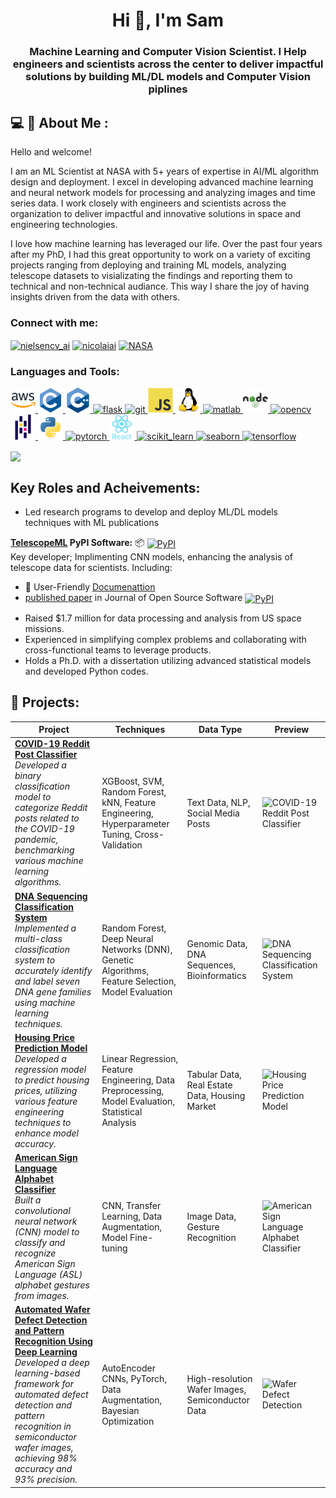 
<h1 align="center">Hi 👋, I'm Sam</h1>
<h3 align="center">Machine Learning and Computer Vision Scientist. I Help engineers and scientists across the center to deliver impactful solutions by building ML/DL models and Computer Vision piplines </h3>


 
<h2> 💻 💼 About Me : </h2>
Hello and welcome!

I am an ML Scientist at NASA with 5+ years of expertise in AI/ML algorithm design and deployment. I excel in developing advanced machine learning and neural network models for processing and analyzing images and time series data. I work closely with engineers and scientists across the organization to deliver impactful and innovative solutions in space and engineering technologies.

I love how machine learning has leveraged our life. Over the past four years after my PhD, I had this great opportunity to work on a variety of exciting projects ranging from deploying and training ML models, analyzing telescope datasets to visializating the findings and reporting them to technical and non-technical audiance. This way I share the joy of having insights driven from the data with others.  


<h3 align="left">Connect with me:</h3>
<p align="left">
<a href="https://twitter.com/exoEhsan" target="blank"><img align="center" src="https://raw.githubusercontent.com/rahuldkjain/github-profile-readme-generator/master/src/images/icons/Social/twitter.svg" alt="nielsencv_ai" height="30" width="40" /></a>
<a href="https://www.linkedin.com/in/ehsan-gharib-nezhad/" target="blank"><img align="center" src="https://raw.githubusercontent.com/rahuldkjain/github-profile-readme-generator/master/src/images/icons/Social/linked-in-alt.svg" alt="nicolaiai" height="30" width="40" /></a>
<a href="https://www.nasa.gov/people/ehsan-sam-gharib-nezhad/" target="_blank">
  <img align="center" src="https://upload.wikimedia.org/wikipedia/commons/e/e5/NASA_logo.svg" alt="NASA" height="40" width="40" />
</a>
 
</p>

<h3 align="left">Languages and Tools:</h3>
<p align="left"> 
 <a href="https://aws.amazon.com" target="_blank" rel="noreferrer"> <img src="https://raw.githubusercontent.com/devicons/devicon/master/icons/amazonwebservices/amazonwebservices-original-wordmark.svg" alt="aws" width="40" height="40"/> 
 </a> <a href="https://www.cprogramming.com/" target="_blank" rel="noreferrer"> <img src="https://raw.githubusercontent.com/devicons/devicon/master/icons/c/c-original.svg" alt="c" width="40" height="40"/> </a> <a href="https://www.w3schools.com/cpp/" target="_blank" rel="noreferrer"> <img src="https://raw.githubusercontent.com/devicons/devicon/master/icons/cplusplus/cplusplus-original.svg" alt="cplusplus" width="40" height="40"/> </a> <a href="https://flask.palletsprojects.com/" target="_blank" rel="noreferrer"> <img src="https://www.vectorlogo.zone/logos/pocoo_flask/pocoo_flask-icon.svg" alt="flask" width="40" height="40"/> </a> <a href="https://git-scm.com/" target="_blank" rel="noreferrer"> <img src="https://www.vectorlogo.zone/logos/git-scm/git-scm-icon.svg" alt="git" width="40" height="40"/> </a> <a href="https://developer.mozilla.org/en-US/docs/Web/JavaScript" target="_blank" rel="noreferrer"> <img src="https://raw.githubusercontent.com/devicons/devicon/master/icons/javascript/javascript-original.svg" alt="javascript" width="40" height="40"/> </a> <a href="https://www.linux.org/" target="_blank" rel="noreferrer"> <img src="https://raw.githubusercontent.com/devicons/devicon/master/icons/linux/linux-original.svg" alt="linux" width="40" height="40"/> </a> <a href="https://www.mathworks.com/" target="_blank" rel="noreferrer"> <img src="https://upload.wikimedia.org/wikipedia/commons/2/21/Matlab_Logo.png" alt="matlab" width="40" height="40"/> </a> <a href="https://nodejs.org" target="_blank" rel="noreferrer"> <img src="https://raw.githubusercontent.com/devicons/devicon/master/icons/nodejs/nodejs-original-wordmark.svg" alt="nodejs" width="40" height="40"/> </a> <a href="https://opencv.org/" target="_blank" rel="noreferrer"> <img src="https://www.vectorlogo.zone/logos/opencv/opencv-icon.svg" alt="opencv" width="40" height="40"/> </a> <a href="https://pandas.pydata.org/" target="_blank" rel="noreferrer"> <img src="https://raw.githubusercontent.com/devicons/devicon/2ae2a900d2f041da66e950e4d48052658d850630/icons/pandas/pandas-original.svg" alt="pandas" width="40" height="40"/> </a> <a href="https://www.python.org" target="_blank" rel="noreferrer"> <img src="https://raw.githubusercontent.com/devicons/devicon/master/icons/python/python-original.svg" alt="python" width="40" height="40"/> </a> <a href="https://pytorch.org/" target="_blank" rel="noreferrer"> <img src="https://www.vectorlogo.zone/logos/pytorch/pytorch-icon.svg" alt="pytorch" width="40" height="40"/> </a> <a href="https://reactjs.org/" target="_blank" rel="noreferrer"> <img src="https://raw.githubusercontent.com/devicons/devicon/master/icons/react/react-original-wordmark.svg" alt="react" width="40" height="40"/> </a> <a href="https://scikit-learn.org/" target="_blank" rel="noreferrer"> <img src="https://upload.wikimedia.org/wikipedia/commons/0/05/Scikit_learn_logo_small.svg" alt="scikit_learn" width="40" height="40"/> </a> <a href="https://seaborn.pydata.org/" target="_blank" rel="noreferrer"> <img src="https://seaborn.pydata.org/_images/logo-mark-lightbg.svg" alt="seaborn" width="40" height="40"/> </a> <a href="https://www.tensorflow.org" target="_blank" rel="noreferrer"> <img src="https://www.vectorlogo.zone/logos/tensorflow/tensorflow-icon.svg" alt="tensorflow" width="40" height="40"/> </a> </p>


<a href="https://github.com/ehsangharibnezhad/github-readme-stats">
  <img height=200 align="center" src="https://github-readme-stats.vercel.app/api?username=ehsangharibnezhad&show_icons=true&locale=en&card_width=150&theme=dark" />
</a>



## Key Roles and Acheivements:

- Led research programs to develop and deploy ML/DL models techniques with ML publications

**[TelescopeML](https://pypi.org/project/TelescopeML) PyPI Software:** 📦 <a href="https://pypi.org/project/TelescopeML/" target="_blank">
    <img align="center" src="https://upload.wikimedia.org/wikipedia/commons/6/64/PyPI_logo.svg" alt="PyPI" height="30" width="40" /></a>  
  Key developer; Implimenting CNN models, enhancing the analysis of telescope data for scientists. Including:
   - 📄 User-Friendly   [Documenattion](https://ehsangharibnezhad.github.io/TelescopeML/)
   - [published paper](https://ehsangharibnezhad.github.io/TelescopeML/) in Journal of Open Source Software <a href="https://pypi.org/project/TelescopeML/" target="_blank"><img align="center" src="https://media.licdn.com/dms/image/v2/C4E12AQECIY_bRnZiFw/article-cover_image-shrink_720_1280/article-cover_image-shrink_720_1280/0/1520162588761?e=1732147200&v=beta&t=K6oslr2YBik0VpnRfjMfMqzKOlEbDGZeSar2mvPoOrE" alt="PyPI" height="30" width="40" />
</a>   


   - Raised $1.7 million for data processing and analysis from US space missions.
   - Experienced in simplifying complex problems and collaborating with cross-functional teams to leverage products.
   - Holds a Ph.D. with a dissertation utilizing advanced statistical models and developed Python codes.



## 💼 Projects:

| **Project** | **Techniques** | **Data Type** | **Preview** |
|-------------|----------------|---------------|-------------|
| [**COVID-19 Reddit Post Classifier**](https://github.com/EhsanGharibNezhad/Reddit_pandemic_Covid_NLP) <br> *Developed a binary classification model to categorize Reddit posts related to the COVID-19 pandemic, benchmarking various machine learning algorithms.* | XGBoost, SVM, Random Forest, kNN, Feature Engineering, Hyperparameter Tuning, Cross-Validation | Text Data, NLP, Social Media Posts | ![COVID-19 Reddit Post Classifier](https://www.cnet.com/a/img/resize/f02a9f6e90e5c39347a2b44fb01e11f8a7656663/hub/2020/12/15/999f6acd-77f2-4bdf-9ac3-38c9335eecdf/gettyimages-1209519819.jpg?auto=webp&fit=crop&height=675&width=1200) |
| [**DNA Sequencing Classification System**](https://github.com/EhsanGharibNezhad/DNA_Sequencing_Using_Machine_Learning_Algorithms) <br> *Implemented a multi-class classification system to accurately identify and label seven DNA gene families using machine learning techniques.* | Random Forest, Deep Neural Networks (DNN), Genetic Algorithms, Feature Selection, Model Evaluation | Genomic Data, DNA Sequences, Bioinformatics | ![DNA Sequencing Classification System](https://biocorecrg.github.io/CRG_Bioinformatics_for_Biologists_2021/pics/dna_title.jpg) |
| [**Housing Price Prediction Model**](https://github.com/EhsanGharibNezhad/Prediction-of-the-Housing-Price-Using-Machine-Learning-Tools) <br> *Developed a regression model to predict housing prices, utilizing various feature engineering techniques to enhance model accuracy.* | Linear Regression, Feature Engineering, Data Preprocessing, Model Evaluation, Statistical Analysis | Tabular Data, Real Estate Data, Housing Market | ![Housing Price Prediction Model](https://www.forbes.com/advisor/wp-content/uploads/2022/04/housing_crash.jpg) |
| [**American Sign Language Alphabet Classifier**](https://github.com/EhsanGharibNezhad/ASL_alphabet_cnn_model_for_GA) <br> *Built a convolutional neural network (CNN) model to classify and recognize American Sign Language (ASL) alphabet gestures from images.* | CNN, Transfer Learning, Data Augmentation, Model Fine-tuning | Image Data, Gesture Recognition | ![American Sign Language Alphabet Classifier](https://media.springernature.com/lw685/springer-static/image/art%3A10.1007%2Fs00521-019-04691-y/MediaObjects/521_2019_4691_Fig1_HTML.png) |
| [**Automated Wafer Defect Detection and Pattern Recognition Using Deep Learning**](https://github.com/EhsanGharibNezhad/Automated-Wafer-Defect-Detection-and-Pattern-Recognition-Using-Deep-Learning) <br> *Developed a deep learning-based framework for automated defect detection and pattern recognition in semiconductor wafer images, achieving 98% accuracy and 93% precision.* | AutoEncoder CNNs, PyTorch, Data Augmentation, Bayesian Optimization | High-resolution Wafer Images, Semiconductor Data | ![Wafer Defect Detection](https://www.cognex.com/library/media/industry/electronics-products/semiconductor-wafer-inspection.jpg?sc_lang=en&h=250&w=350&la=en&hash=83FE10BC686AD852783D376BCE955DC3) |







